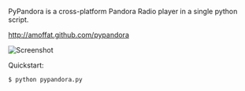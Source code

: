 PyPandora is a cross-platform Pandora Radio player in a single python script.

http://amoffat.github.com/pypandora

![Screenshot](http://i.imgur.com/1n1og.png)

Quickstart:
```bash
$ python pypandora.py
```